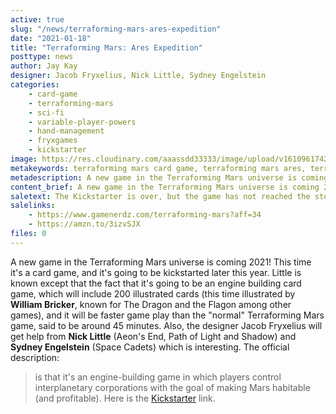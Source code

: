 ```yaml
---
active: true
slug: "/news/terraforming-mars-ares-expedition"
date: "2021-01-18"
title: "Terraforming Mars: Ares Expedition"
posttype: news
author: Jay Kay
designer: Jacob Fryxelius, Nick Little, Sydney Engelstein
categories: 
    - card-game
    - terraforming-mars
    - sci-fi
    - variable-player-powers
    - hand-management
    - fryxgames
    - kickstarter
image: https://res.cloudinary.com/aaassdd33333/image/upload/v1610961742/aresexp.jpg
metakeywords: terraforming mars card game, terraforming mars ares, terraforming mars new game, terraforming mars 2021, terraforming mars ares expedition
metadescription: A new game in the Terraforming Mars universe is coming 2021! This time it's a card game.
content_brief: A new game in the Terraforming Mars universe is coming 2021! This time it's a card game.
saletext: The Kickstarter is over, but the game has not reached the stores yet. Meanwhile, buy the excellent Terraforming Mars from these vendors
salelinks: 
    - https://www.gamenerdz.com/terraforming-mars?aff=34
    - https://amzn.to/3izvSJX
files: 0
---
```

A new game in the Terraforming Mars universe is coming 2021! This time it's a card game, and it's going to be kickstarted later this year. 
Little is known except that the fact that it's going to be an engine building card game, which will include 200 illustrated cards (this time illustrated by **William Bricker**, known for The Dragon and the Flagon among other games), and it will be faster game play than the "normal" Terraforming Mars game, said to be around 45 minutes. 
Also, the designer Jacob Fryxelius will get help from **Nick Little** (Aeon's End, Path of Light and Shadow) and **Sydney Engelstein** (Space Cadets) which is interesting.
The official description:
> is that it's an engine-building game in which players control interplanetary corporations with the goal of making Mars habitable (and profitable).
Here is the [Kickstarter](https://www.kickstarter.com/projects/strongholdgames/ares-expedition-the-terraforming-mars-card-game) link.